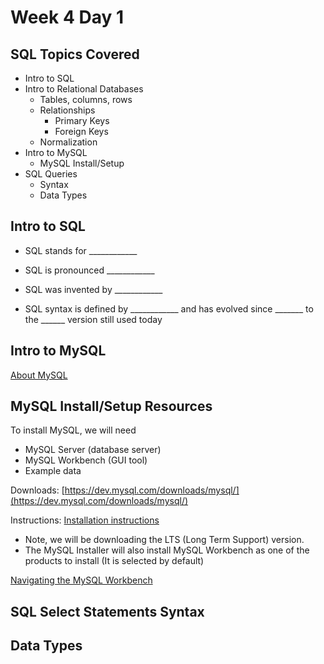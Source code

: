# Week 4 Day 1

## SQL Topics Covered

- Intro to SQL
- Intro to Relational Databases
  - Tables, columns, rows
  - Relationships
    - Primary Keys
    - Foreign Keys
  - Normalization
- Intro to MySQL
  - MySQL Install/Setup
- SQL Queries
  - Syntax
  - Data Types


## Intro to SQL

- SQL stands for ____________

- SQL is pronounced ____________

- SQL was invented by ____________

- SQL syntax is defined by ____________ and has evolved since _______ to the ______ version still used today

## Intro to MySQL

[About MySQL](https://dev.mysql.com/doc/refman/8.4/en/what-is-mysql.html)

## MySQL Install/Setup Resources

To install MySQL, we will need
- MySQL Server (database server)
- MySQL Workbench (GUI tool)
- Example data

Downloads: 
[https://dev.mysql.com/downloads/mysql/](https://dev.mysql.com/downloads/mysql/)

Instructions:
[Installation instructions](https://dev.mysql.com/doc/refman/8.4/en/installing.html)

- Note, we will be downloading the LTS (Long Term Support) version.
- The MySQL Installer will also install MySQL Workbench as one of the products to install (It is selected by default)

[Navigating the MySQL Workbench](https://dev.mysql.com/doc/workbench/en/wb-sql-editor-query-panel.html)


## SQL Select Statements Syntax

## Data Types

